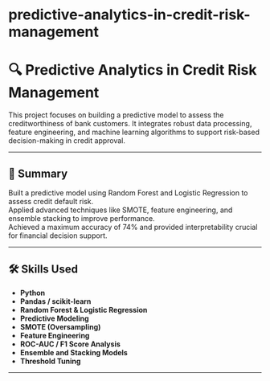 # predictive-analytics-in-credit-risk-management
# 🔍 Predictive Analytics in Credit Risk Management

This project focuses on building a predictive model to assess the creditworthiness of bank customers. It integrates robust data processing, feature engineering, and machine learning algorithms to support risk-based decision-making in credit approval.

---

## 📌 Summary

Built a predictive model using Random Forest and Logistic Regression to assess credit default risk.  
Applied advanced techniques like SMOTE, feature engineering, and ensemble stacking to improve performance.  
Achieved a maximum accuracy of 74% and provided interpretability crucial for financial decision support.

---

## 🛠️ Skills Used

- **Python**
- **Pandas / scikit-learn**
- **Random Forest & Logistic Regression**
- **Predictive Modeling**
- **SMOTE (Oversampling)**
- **Feature Engineering**
- **ROC-AUC / F1 Score Analysis**
- **Ensemble and Stacking Models**
- **Threshold Tuning**

---



